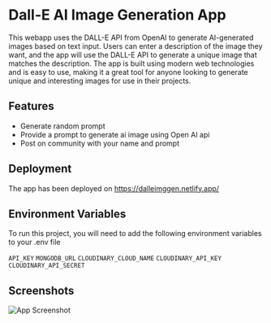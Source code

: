 
# Dall-E AI Image Generation App

This webapp uses the DALL-E API from OpenAI to generate AI-generated images based on text input. Users can enter a description of the image they want, and the app will use the DALL-E API to generate a unique image that matches the description. The app is built using modern web technologies and is easy to use, making it a great tool for anyone looking to generate unique and interesting images for use in their projects.
## Features

- Generate random prompt
- Provide a prompt to generate ai image using Open AI api
- Post on community with your name and prompt

## Deployment

The app has been deployed on 
https://dalleimggen.netlify.app/


## Environment Variables

To run this project, you will need to add the following environment variables to your .env file

`API_KEY`
`MONGODB_URL`
`CLOUDINARY_CLOUD_NAME`
`CLOUDINARY_API_KEY`
`CLOUDINARY_API_SECRET`

## Screenshots

![App Screenshot](https://user-images.githubusercontent.com/108602138/214497933-4da8e5bc-5d61-4b29-956e-c58f32d6adf8.JPG)
